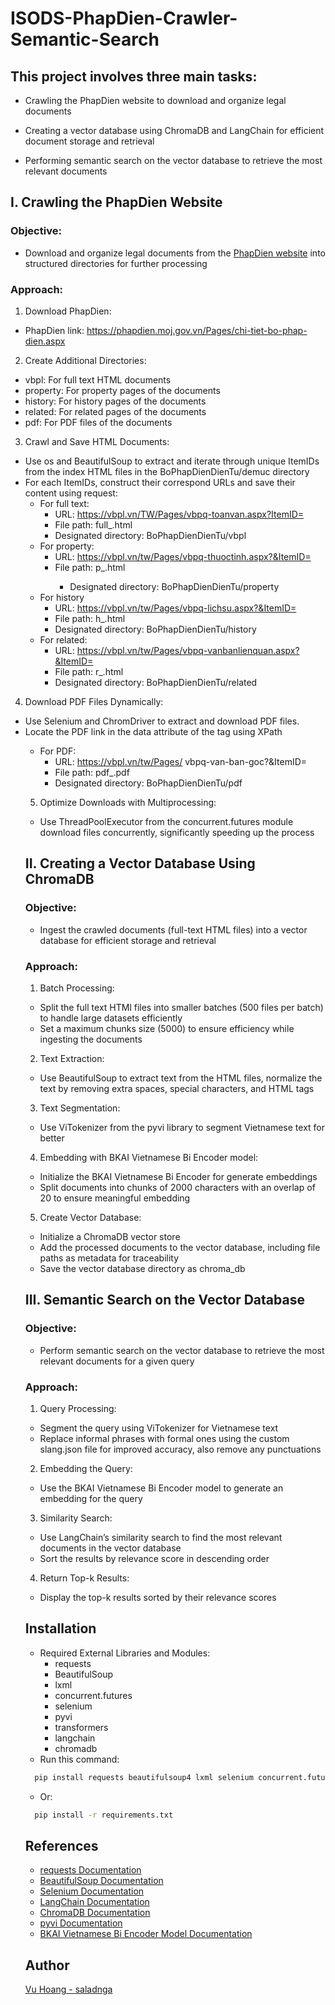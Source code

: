 # ISODS-PhapDien-Crawler-Semantic-Search

## This project involves three main tasks:

- Crawling the PhapDien website to download and organize legal documents

- Creating a vector database using ChromaDB and LangChain for efficient document storage and retrieval

- Performing semantic search on the vector database to retrieve the most relevant documents

## I. Crawling the PhapDien Website

### Objective:

- Download and organize legal documents from the [PhapDien website](phapdien.moj.gov.vn) into structured directories for further processing

### Approach:

1. Download PhapDien:

- PhapDien link: https://phapdien.moj.gov.vn/Pages/chi-tiet-bo-phap-dien.aspx

2. Create Additional Directories:

- vbpl: For full text HTML documents
- property: For property pages of the documents
- history: For history pages of the documents
- related: For related pages of the documents
- pdf: For PDF files of the documents

3. Crawl and Save HTML Documents:

- Use os and BeautifulSoup to extract and iterate through unique ItemIDs from the index HTML files in the BoPhapDienDienTu/demuc directory
- For each ItemIDs, construct their correspond URLs and save their content using request:
  - For full text:
    - URL: https://vbpl.vn/TW/Pages/vbpq-toanvan.aspx?ItemID=<ItemID>
    - File path: full\_<ItemID>.html
    - Designated directory: BoPhapDienDienTu/vbpl
  * For property:
    - URL: https://vbpl.vn/tw/Pages/vbpq-thuoctinh.aspx?&ItemID=<ItemID>
    - File path: p\_<ItemID>.html
      - Designated directory: BoPhapDienDienTu/property
  * For history
    - URL: https://vbpl.vn/tw/Pages/vbpq-lichsu.aspx?&ItemID=<ItemID>
    - File path: h\_<ItemID>.html
    - Designated directory: BoPhapDienDienTu/history
  * For related:
    - URL: https://vbpl.vn/tw/Pages/vbpq-vanbanlienquan.aspx?&ItemID=<ItemID>
    - File path: r\_<ItemID>.html
    - Designated directory: BoPhapDienDienTu/related

4. Download PDF Files Dynamically:

- Use Selenium and ChromDriver to extract and download PDF files.
- Locate the PDF link in the data attribute of the <object> tag using XPath
  - For PDF:
    - URL: https://vbpl.vn/tw/Pages/ vbpq-van-ban-goc?&ItemID=<ItemID>
    - File path: pdf\_<ItemID>.pdf
    - Designated directory: BoPhapDienDienTu/pdf

5. Optimize Downloads with Multiprocessing:

- Use ThreadPoolExecutor from the concurrent.futures module download files concurrently, significantly speeding up the process

## II. Creating a Vector Database Using ChromaDB

### Objective:

- Ingest the crawled documents (full-text HTML files) into a vector database for efficient storage and retrieval

### Approach:

1. Batch Processing:

- Split the full text HTMl files into smaller batches (500 files per batch) to handle large datasets efficiently
- Set a maximum chunks size (5000) to ensure efficiency while ingesting the documents

2. Text Extraction:

- Use BeautifulSoup to extract text from the HTML files, normalize the text by removing extra spaces, special characters, and HTML tags

3. Text Segmentation:

- Use ViTokenizer from the pyvi library to segment Vietnamese text for better

4. Embedding with BKAI Vietnamese Bi Encoder model:

- Initialize the BKAI Vietnamese Bi Encoder for generate embeddings
- Split documents into chunks of 2000 characters with an overlap of 20 to ensure meaningful embedding

5. Create Vector Database:

- Initialize a ChromaDB vector store
- Add the processed documents to the vector database, including file paths as metadata for traceability
- Save the vector database directory as chroma_db

## III. Semantic Search on the Vector Database

### Objective:

- Perform semantic search on the vector database to retrieve the most relevant documents for a given query

### Approach:

1. Query Processing:

- Segment the query using ViTokenizer for Vietnamese text
- Replace informal phrases with formal ones using the custom slang.json file for improved accuracy, also remove any punctuations

2. Embedding the Query:

- Use the BKAI Vietnamese Bi Encoder model to generate an embedding for the query

3. Similarity Search:

- Use LangChain’s similarity search to find the most relevant documents in the vector database
- Sort the results by relevance score in descending order

4. Return Top-k Results:

- Display the top-k results sorted by their relevance scores

## Installation

- Required External Libraries and Modules:
  - requests
  - BeautifulSoup
  - lxml
  - concurrent.futures
  - selenium
  - pyvi
  - transformers
  - langchain
  - chromadb
- Run this command:

```bash
  pip install requests beautifulsoup4 lxml selenium concurrent.futures pyvi transformers langchain chromadb
```

- Or:

```bash
  pip install -r requirements.txt
```

## References

- [requests Documentation](https://requests.readthedocs.io/en/latest/)
- [BeautifulSoup Documentation](https://www.crummy.com/software/BeautifulSoup/bs4/doc/)
- [Selenium Documentation](https://www.selenium.dev/documentation/)
- [LangChain Documentation](https://python.langchain.com/docs/introduction/)
- [ChromaDB Documentation](https://docs.trychroma.com/integrations/frameworks/langchain)
- [pyvi Documentation](https://github.com/trungtv/pyvi)
- [BKAI Vietnamese Bi Encoder Model Documentation](https://huggingface.co/bkai-foundation-models/vietnamese-bi-encoder)

## Author

[Vu Hoang - saladnga](https://github.com/saladnga)
